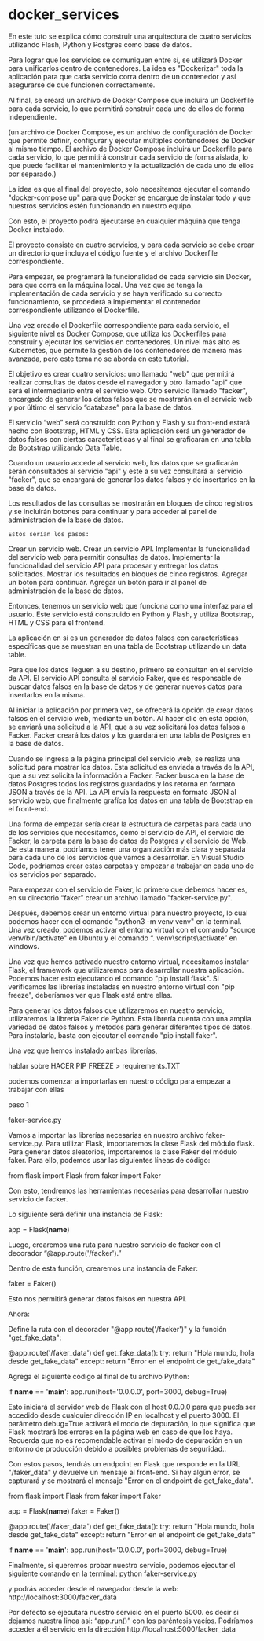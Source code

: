 # docker_services

En este tuto se explica cómo construir una arquitectura de cuatro servicios utilizando Flash, Python y Postgres como base de datos. 

Para lograr que los servicios se comuniquen entre sí, se utilizará Docker para unificarlos dentro de contenedores. La idea es "Dockerizar" toda la aplicación para que cada servicio corra dentro de un contenedor y así asegurarse de que funcionen correctamente. 

Al final, se creará un archivo de Docker Compose que incluirá un Dockerfile para cada servicio, lo que permitirá construir cada uno de ellos de forma independiente.

(un archivo de Docker Compose, es un archivo de configuración de Docker que permite definir, configurar y ejecutar múltiples contenedores de Docker al mismo tiempo. El archivo de Docker Compose incluirá un Dockerfile para cada servicio, lo que permitirá construir cada servicio de forma aislada, lo que puede facilitar el mantenimiento y la actualización de cada uno de ellos por separado.)

La idea es que al final del proyecto, solo necesitemos ejecutar el comando "docker-compose up" para que Docker se encargue de instalar todo y que nuestros servicios estén funcionando en nuestro equipo. 

Con esto, el proyecto podrá ejecutarse en cualquier máquina que tenga Docker instalado.



El proyecto consiste en cuatro servicios, y para cada servicio se debe crear un directorio que incluya el código fuente y el archivo Dockerfile correspondiente. 

Para empezar, se programará la funcionalidad de cada servicio sin Docker, para que corra en la máquina local. 
Una vez que se tenga la implementación de cada servicio y se haya verificado su correcto funcionamiento, se procederá a implementar el contenedor correspondiente utilizando el Dockerfile.

Una vez creado el Dockerfile correspondiente para cada servicio, el siguiente nivel es Docker Compose, que utiliza los Dockerfiles para construir y ejecutar los servicios en contenedores. Un nivel más alto es Kubernetes, que permite la gestión de los contenedores de manera más avanzada, pero este tema no se aborda en este tutorial.







El objetivo es crear cuatro servicios: uno llamado "web" que permitirá realizar consultas de datos desde el navegador y otro llamado "api" que será el intermediario entre el servicio web.
Otro servicio llamado "facker", encargado de generar los datos falsos que se mostrarán en el servicio web y por último el servicio “database” para la base de datos.

El servicio “web” será construido con Python y Flash y su front-end estará hecho con Bootstrap, HTML y CSS. 
Esta aplicación será un generador de datos falsos con ciertas características y al final se graficarán en una tabla de Bootstrap utilizando Data Table.

Cuando un usuario accede al servicio web, los datos que se graficarán serán consultados al servicio "api" y este a su vez consultará al servicio "facker", que se encargará de generar los datos falsos y de insertarlos en la base de datos.

Los resultados de las consultas se mostrarán en bloques de cinco registros y se incluirán botones para continuar y para acceder al panel de administración de la base de datos.

	Estos serían los pasos:

Crear un servicio web.
Crear un servicio API.
Implementar la funcionalidad del servicio web para permitir consultas de datos.
Implementar la funcionalidad del servicio API para procesar y entregar los datos solicitados.
Mostrar los resultados en bloques de cinco registros.
Agregar un botón para continuar.
Agregar un botón para ir al panel de administración de la base de datos.

Entonces, tenemos un servicio web que funciona como una interfaz para el usuario. 
Este servicio está construido en Python y Flash, y utiliza Bootstrap, HTML y CSS para el frontend. 


La aplicación en sí es un generador de datos falsos con características específicas que se muestran en una tabla de Bootstrap utilizando un data table.

Para que los datos lleguen a su destino, primero se consultan en el servicio de API. 
El servicio API consulta el servicio Faker, que es responsable de buscar datos falsos en la base de datos y de generar nuevos datos para insertarlos en la misma.


Al iniciar la aplicación por primera vez, se ofrecerá la opción de crear datos falsos en el servicio web, mediante un botón. Al hacer clic en esta opción, se enviará una solicitud a la API, que a su vez solicitará los datos falsos a Facker. 
Facker creará los datos y los guardará en una tabla de Postgres en la base de datos.

Cuando se ingresa a la página principal del servicio web, se realiza una solicitud para mostrar los datos. Esta solicitud es enviada a través de la API, que a su vez solicita la información a Facker. Facker busca en la base de datos Postgres todos los registros guardados y los retorna en formato JSON a través de la API. La API envía la respuesta en formato JSON al servicio web, que finalmente grafíca los datos en una tabla de Bootstrap en el front-end.


Una forma de empezar sería crear la estructura de carpetas para cada uno de los servicios que necesitamos, como el servicio de API, el servicio de Facker, la carpeta para la base de datos de Postgres y el servicio de Web. De esta manera, podríamos tener una organización más clara y separada para cada uno de los servicios que vamos a desarrollar. En Visual Studio Code, podríamos crear estas carpetas y empezar a trabajar en cada uno de los servicios por separado.



Para empezar con el servicio de Faker, lo primero que debemos hacer es, en su directorio “faker” crear un archivo llamado "facker-service.py". 

Después, debemos crear un entorno virtual para nuestro proyecto, lo cual podemos hacer con el comando "python3 -m venv venv" en la terminal. Una vez creado, podemos activar el entorno virtual con el comando "source venv/bin/activate" en Ubuntu y el comando 
“. venv\scripts\activate” en windows.

Una vez que hemos activado nuestro entorno virtual, necesitamos instalar Flask, el framework que utilizaremos para desarrollar nuestra aplicación. Podemos hacer esto ejecutando el comando "pip install flask". Si verificamos las librerías instaladas en nuestro entorno virtual con "pip freeze", deberíamos ver que Flask está entre ellas.

Para generar los datos falsos que utilizaremos en nuestro servicio, utilizaremos la librería Faker de Python. Esta librería cuenta con una amplia variedad de datos falsos y métodos para generar diferentes tipos de datos. Para instalarla, basta con ejecutar el comando "pip install faker".

Una vez que hemos instalado ambas librerías, 


hablar sobre HACER PIP FREEZE > requirements.TXT


podemos comenzar a importarlas en nuestro código para empezar a trabajar con ellas






paso 1

faker-service.py 

Vamos a importar las librerías necesarias en nuestro archivo faker-service.py. 
Para utilizar Flask, importaremos la clase Flask del módulo flask.
Para generar datos aleatorios, importaremos la clase Faker del módulo faker. Para ello, podemos usar las siguientes líneas de código:

from flask import Flask
from faker import Faker

Con esto, tendremos las herramientas necesarias para desarrollar nuestro servicio de facker.



Lo siguiente será definir una instancia de Flask:

app = Flask(__name__)

Luego, crearemos una ruta para nuestro servicio de facker con el decorador “@app.route('/facker').”

Dentro de esta función, crearemos una instancia de Faker:

faker = Faker()

Esto nos permitirá generar datos falsos en nuestra API.


Ahora:

Define la ruta con el decorador "@app.route('/facker')" y la función "get_fake_data":


@app.route('/faker_data')
def get_fake_data():
    try:
        return "Hola mundo, hola desde get_fake_data"
    except:
        return "Error en el endpoint de get_fake_data"

Agrega el siguiente código al final de tu archivo Python:

if __name__ == '__main__':
    app.run(host='0.0.0.0', port=3000, debug=True)

Esto iniciará el servidor web de Flask con el host 0.0.0.0 para que pueda ser accedido desde cualquier dirección IP en localhost y el puerto 3000. El parámetro debug=True activará el modo de depuración, lo que significa que Flask mostrará los errores en la página web en caso de que los haya. Recuerda que no es recomendable activar el modo de depuración en un entorno de producción debido a posibles problemas de seguridad..

Con estos pasos, tendrás un endpoint en Flask que responde en la URL "/faker_data" y devuelve un mensaje al front-end. 
Si hay algún error, se capturará y se mostrará el mensaje "Error en el endpoint de get_fake_data".


from flask import Flask
from faker import Faker

app = Flask(__name__)
faker = Faker()

@app.route('/faker_data')
def get_fake_data():
    try:
        return "Hola mundo, hola desde get_fake_data"
    except:
        return "Error en el endpoint de get_fake_data"


if __name__ == '__main__':
    app.run(host='0.0.0.0', port=3000, debug=True)




Finalmente, si queremos probar nuestro servicio, podemos ejecutar el siguiente comando en la terminal:
python faker-service.py

y podrás acceder desde el navegador desde la web:
http://localhost:3000/facker_data



Por defecto se ejecutará nuestro servicio en el puerto 5000.  es decir si dejamos  nuestra linea asi: “app.run()” con los paréntesis vacíos. Podríamos  acceder a él servicio en la dirección:http://localhost:5000/facker_data
